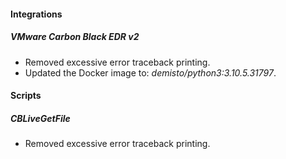 
#### Integrations
##### VMware Carbon Black EDR v2
- Removed excessive error traceback printing.
- Updated the Docker image to: *demisto/python3:3.10.5.31797*.

#### Scripts
##### CBLiveGetFile
- Removed excessive error traceback printing.
